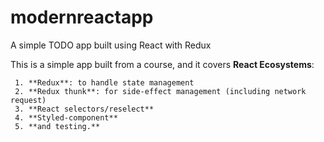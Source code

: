 # modernreactapp
A simple TODO app built using React with Redux

This is a simple app built from a course, and it covers **React Ecosystems**: 

     1. **Redux**: to handle state management
     2. **Redux thunk**: for side-effect management (including network request)
     3. **React selectors/reselect**
     4. **Styled-component**
     5. **and testing.**
